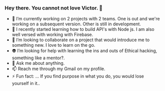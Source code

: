 ### Hey there. You cannot not love Victor. 👋



- 🔭 I’m currently working on 2 projects with 2 teams. One is out and we're working on a subsequent version. Other is still in development.
- 🌱 I recently started learning how to build API's with Node js. I am also well versed with working with Firebase.
- 👯 I’m looking to collaborate on a project that would introduce me to something new. I love to learn on the go.
- 👽 I’m looking for help with learning the ins and outs of Ethical hacking, something like a mentor?.
- 💬 Ask me about anything.
- 📫 Reach me through my Gmail on my profile.
- ⚡ Fun fact: ... If you find purpose in what you do, you would lose yourself in it..

